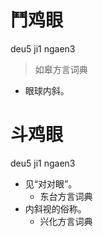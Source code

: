 # 鬥鸡眼
deu5 ji1 ngaen3
> 如皋方言词典
- 眼球内斜。





# 斗鸡眼
deu5 ji1 ngaen3
+ 见“对对眼”。
  * 东台方言词典
+ 内斜视的俗称。
  * 兴化方言词典

